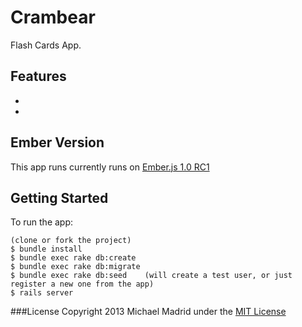 Crambear
=======================

Flash Cards App.



Features
--------
*
*

Ember Version
-------------
This app runs currently runs on [Ember.js 1.0 RC1](http://emberjs.com/blog/2013/02/15/ember-1-0-rc/)


Getting Started
---------------

To run the app:

    (clone or fork the project)
    $ bundle install
    $ bundle exec rake db:create
    $ bundle exec rake db:migrate
    $ bundle exec rake db:seed    (will create a test user, or just register a new one from the app)
    $ rails server

###License
Copyright 2013 Michael Madrid under the [MIT License](http://opensource.org/licenses/MIT)
